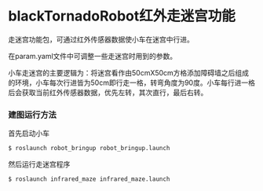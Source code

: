 # blackTornadoRobot红外走迷宫功能
走迷宫功能包，可通过红外传感器数据使小车在迷宫中行进。

在param.yaml文件中可调整一些走迷宫时用到的参数。

小车走迷宫的主要逻辑为：将迷宫看作由50cmX50cm方格添加障碍墙之后组成的环境，小车每次行进皆为50cm即行走一格，转弯角度为90度。小车每行进一格后会获取当前红外传感器数据，优先左转，其次直行，最后右转。

### 建图运行方法
首先启动小车

```sh
$ roslaunch robot_bringup robot_bringup.launch
```

然后运行走迷宫程序
```sh
$ roslaunch infrared_maze infrared_maze.launch
```

